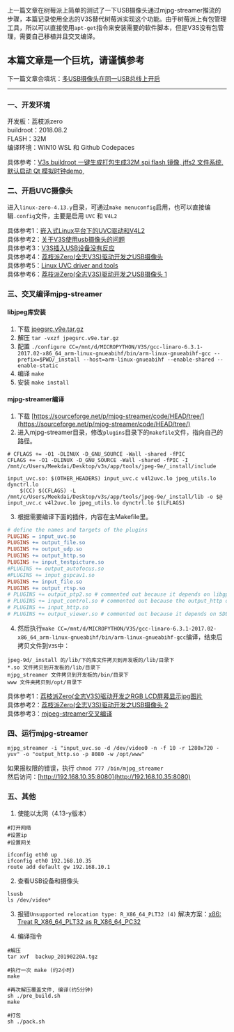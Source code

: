 上一篇文章在树莓派上简单的测试了一下USB摄像头通过mjpg-streamer推流的步骤，本篇记录使用全志的V3S替代树莓派实现这个功能。由于树莓派上有包管理工具，所以可以直接使用`apt-get`指令来安装需要的软件脚本，但是V3S没有包管理，需要自己移植并且交叉编译。

## 本篇文章是一个巨坑，请谨慎参考

下一篇文章会填坑：[多USB摄像头在同一USB总线上开启](https://blog.meekdai.com/post/duo-USB-she-xiang-tou-zai-tong-yi-USB-zong-xian-shang-kai-qi.html)

---

### 一、开发环境
开发板：荔枝派zero  
buildroot：2018.08.2  
FLASH：32M  
编译环境：WIN10 WSL 和 Github Codepaces  

具体参考：[V3s buildroot 一键生成打包生成32M spi flash 镜像, jffs2 文件系统, 默认启动 Qt 模拟时钟demo,](https://whycan.com/t_2169.html)

### 二、开启UVC摄像头
进入`linux-zero-4.13.y`目录，可通过`make menuconfig`启用，也可以直接编辑`.config`文件，主要是启用 `UVC` 和 `V4L2`  

具体参考1：[嵌入式Linux平台下的UVC驱动和V4L2](https://ccclaire.com/index.php/2021/03/25/camera-driver-in-embbedlinux-and-v4l2/)  
具体参考2：[关于V3S使用usb摄像头的问题](https://whycan.com/t_6234.html)  
具体参考3：[V3S插入USB设备没有反应](https://whycan.com/t_7459.html)  
具体参考4：[荔枝派Zero(全志V3S)驱动开发之USB摄像头](https://cloud.tencent.com/developer/article/2311086)  
具体参考5：[Linux UVC driver and tools](http://www.ideasonboard.org/uvc/)  
具体参考6：[荔枝派Zero(全志V3S)驱动开发之USB摄像头 1](https://developer.aliyun.com/article/1337927?spm=a2c6h.12873639.article-detail.21.43c72ffcUlekZP)  

### 三、交叉编译mjpg-streamer
#### libjpeg库安装

1. 下载 [jpegsrc.v9e.tar.gz](http://www.ijg.org/files/jpegsrc.v9e.tar.gz) 
2. 解压 `tar -vxzf jpegsrc.v9e.tar.gz`
3. 配置 `./configure CC=/mnt/d/MICROPYTHON/V3S/gcc-linaro-6.3.1-2017.02-x86_64_arm-linux-gnueabihf/bin/arm-linux-gnueabihf-gcc --prefix=$PWD/_install --host=arm-linux-gnueabihf --enable-shared --enable-static`
4. 编译 `make`
5. 安装 `make install`

#### mjpg-streamer编译

1. 下载 [https://sourceforge.net/p/mjpg-streamer/code/HEAD/tree/](https://sourceforge.net/p/mjpg-streamer/code/HEAD/tree/)
2. 进入mjpg-streamer目录，修改`plugins`目录下的`makefile`文件，指向自己的路径。

```
# CFLAGS += -O1 -DLINUX -D_GNU_SOURCE -Wall -shared -fPIC
CFLAGS += -O1 -DLINUX -D_GNU_SOURCE -Wall -shared -fPIC -I /mnt/c/Users/Meekdai/Desktop/v3s/app/tools/jpeg-9e/_install/include
```

```
input_uvc.so: $(OTHER_HEADERS) input_uvc.c v4l2uvc.lo jpeg_utils.lo dynctrl.lo
	$(CC) $(CFLAGS) -L /mnt/c/Users/Meekdai/Desktop/v3s/app/tools/jpeg-9e/_install/lib -o $@ input_uvc.c v4l2uvc.lo jpeg_utils.lo dynctrl.lo $(LFLAGS)
```

3. 根据需要编译下面的插件，内容在主Makefile里。

```makefile
# define the names and targets of the plugins
PLUGINS = input_uvc.so
PLUGINS += output_file.so
PLUGINS += output_udp.so
PLUGINS += output_http.so
PLUGINS += input_testpicture.so
#PLUGINS += output_autofocus.so
#PLUGINS += input_gspcav1.so
PLUGINS += input_file.so
PLUGINS += output_rtsp.so
# PLUGINS += output_ptp2.so # commented out because it depends on libgphoto
# PLUGINS += input_control.so # commented out because the output_http does it's job
# PLUGINS += input_http.so 
# PLUGINS += output_viewer.so # commented out because it depends on SDL
```

4. 然后执行`make CC=/mnt/d/MICROPYTHON/V3S/gcc-linaro-6.3.1-2017.02-x86_64_arm-linux-gnueabihf/bin/arm-linux-gnueabihf-gcc`编译，结束后拷贝文件到`V3S`中：

```
jpeg-9d/_install 的/lib/下的库文件拷贝到开发板的/lib/目录下
*.so 文件拷贝到开发板的/lib/目录下
mjpg_streamer 文件拷贝到开发板的/bin/目录下
www 文件夹拷贝到/opt/目录下
```

具体参考1：[荔枝派Zero(全志V3S)驱动开发之RGB LCD屏幕显示jpg图片](https://blog.csdn.net/qq_41839588/article/details/130598083?spm=a2c6h.12873639.article-detail.7.43c72ffcUlekZP)  
具体参考2：[荔枝派Zero(全志V3S)驱动开发之USB摄像头 2](https://developer.aliyun.com/article/1337930?spm=a2c6h.12873639.article-detail.20.44d318445QdBXC)  
具体参考3：[mjpeg-streamer交叉编译](https://blog.csdn.net/sy84436446/article/details/108627453)   

### 四、运行mjpg-streamer

```
mjpg_streamer -i "input_uvc.so -d /dev/video0 -n -f 10 -r 1280x720 -yuv" -o "output_http.so -p 8080 -w /opt/www"
```

如果报权限的错误，执行 `chmod 777 /bin/mjpg_streamer`  
然后访问：[http://192.168.10.35:8080](http://192.168.10.35:8080)  

### 五、其他

1. 使能以太网（4.13-y版本）

```
#打开网络
#设置ip
#设置网关

ifconfig eth0 up
ifconfig eth0 192.168.10.35
route add default gw 192.168.10.1
```

2. 查看USB设备和摄像头
```
lsusb
ls /dev/video*
```

3. 报错`Unsupported relocation type: R_X86_64_PLT32 (4)` 解决方案：[x86: Treat R_X86_64_PLT32 as R_X86_64_PC32](https://git.kernel.org/pub/scm/linux/kernel/git/torvalds/linux.git/commit/?id=b21ebf2fb4cde1618915a97cc773e287ff49173e)

4. 编译指令
```
#解压
tar xvf  backup_20190220A.tgz

#执行一次 make (约2小时)
make

#再次解压覆盖文件, 编译(约5分钟)
sh ./pre_build.sh
make

#打包
sh ./pack.sh

```



